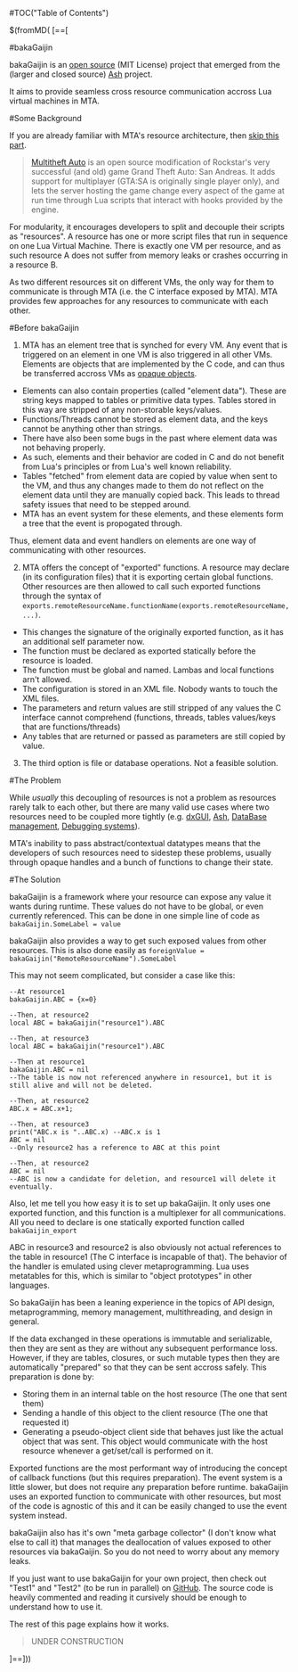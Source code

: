 #TOC("Table of Contents")

$(fromMD( [==[

 #bakaGaijin

bakaGaijin is an [open source](https://github.com/Luca-spopo/bakaGaijin/tree/master/bakaGaijin) (MIT License) project that emerged from the (larger and closed source) [Ash](ash.html) project.

It aims to provide seamless cross resource communication accross Lua virtual machines in MTA.

 #Some Background

If you are already familiar with MTA's resource architecture, then [skip this part](#the_problem).

>[Multitheft Auto](https://github.com/multitheftauto) is an open source modification of Rockstar's very successful (and old) game Grand Theft Auto: San Andreas. It adds support for multiplayer (GTA:SA is originally single player only), and lets the server hosting the game change every aspect of the game at run time through Lua scripts that interact with hooks provided by the engine.

For modularity, it encourages developers to split and decouple their scripts as "resources". A resource has one or more script files that run in sequence on one Lua Virtual Machine. There is exactly one VM per resource, and as such resource A does not suffer from memory leaks or crashes occurring in a resource B.

As two different resources sit on different VMs, the only way for them to communicate is through MTA (i.e. the C interface exposed by MTA). MTA provides few approaches for any resources to communicate with each other.

 #Before bakaGaijin

1. MTA has an element tree that is synched for every VM. Any event that is triggered on an element in one VM is also triggered in all other VMs. Elements are objects that are implemented by the C code, and can thus be transferred accross VMs as [opaque objects](https://en.wikipedia.org/wiki/Opaque_data_type).

  * Elements can also contain properties (called "element data"). These are string keys mapped to tables or primitive data types. Tables stored in this way are stripped of any non-storable keys/values.
  * Functions/Threads cannot be stored as element data, and the keys cannot be anything other than strings.
  * There have also been some bugs in the past where element data was not behaving properly.
  * As such, elements and their behavior are coded in C and do not benefit from Lua's principles or from Lua's well known reliability.
  * Tables "fetched" from element data are copied by value when sent to the VM, and thus any changes made to them do not reflect on the element data until they are manually copied back. This leads to thread safety issues that need to be stepped around.
  * MTA has an event system for these elements, and these elements form a tree that the event is propogated through.  

  Thus, element data and event handlers on elements are one way of communicating with other resources.

2. MTA offers the concept of "exported" functions. A resource may declare (in its configuration files) that it is exporting certain global functions. Other resources are then allowed to call such exported functions through the syntax of `exports.remoteResourceName.functionName(exports.remoteResourceName, ...)`.
  * This changes the signature of the originally exported function, as it has an additional self parameter now.
  * The function must be declared as exported statically before the resource is loaded.
  * The function must be global and named. Lambas and local functions arn't allowed.
  * The configuration is stored in an XML file. Nobody wants to touch the XML files.
  * The parameters and return values are still stripped of any values the C interface cannot comprehend (functions, threads, tables values/keys that are functions/threads)
  * Any tables that are returned or passed as parameters are still copied by value.

3. The third option is file or database operations. Not a feasible solution.  


 #The Problem

While _usually_ this decoupling of resources is not a problem as resources rarely talk to each other, but there are many valid use cases where two resources need to be coupled more tightly (e.g. [dxGUI](https://wiki.multitheftauto.com/wiki/Resource:DxGUI), [Ash](ash.html), [DataBase management](https://community.multitheftauto.com/index.php?p=resources&s=details&id=546), [Debugging systems](https://forum.mtasa.com/topic/84461-closed-beta-debug-console-join-now/)).

MTA's inability to pass abstract/contextual datatypes means that the developers of such resources need to sidestep these problems, usually through opaque handles and a bunch of functions to change their state.

 #The Solution

bakaGaijin is a framework where your resource can expose any value it wants during runtime. These
values do not have to be global, or even currently referenced. This can be done in one simple line of code
as `bakaGaijin.SomeLabel = value`

bakaGaijin also provides a way to get such exposed values from other resources. This is also done
easily as `foreignValue = bakaGaijin("RemoteResourceName").SomeLabel`

This may not seem complicated, but consider a case like this:  

	--At resource1
	bakaGaijin.ABC = {x=0}

	--Then, at resource2
	local ABC = bakaGaijin("resource1").ABC
	
	--Then, at resource3
	local ABC = bakaGaijin("resource1").ABC
	
	--Then at resource1
	bakaGaijin.ABC = nil
	--The table is now not referenced anywhere in resource1, but it is still alive and will not be deleted.

	--Then, at resource2
	ABC.x = ABC.x+1;

	--Then, at resource3
	print("ABC.x is "..ABC.x) --ABC.x is 1
	ABC = nil
	--Only resource2 has a reference to ABC at this point

	--Then, at resource2
	ABC = nil
	--ABC is now a candidate for deletion, and resource1 will delete it eventually.

Also, let me tell you how easy it is to set up bakaGaijin. It only uses one exported function, and this function is a multiplexer for all communications. All you need to declare is one statically exported function called `bakaGaijin_export`

ABC in resource3 and resource2 is also obviously not actual references to the table in resource1 (The C interface is incapable of that). The behavior of the handler is emulated using clever metaprogramming. Lua uses metatables for this, which is similar to "object prototypes" in other languages.

So bakaGaijin has been a leaning experience in the topics of API design, metaprogramming, memory management, multithreading, and design in general.

If the data exchanged in these operations is immutable and serializable, then they are sent as they are without any subsequent performance loss.
However, if they are tables, closures, or such mutable types then they are automatically "prepared" so that they can be sent accross safely. This preparation is done by:  

  *  Storing them in an internal table on the host resource (The one that sent them)
  *  Sending a handle of this object to the client resource (The one that requested it)
  *  Generating a pseudo-object client side that behaves just like the actual object that was sent. This object would communicate with the host resource whenever a get/set/call is performed on it.
  
Exported functions are the most performant way of introducing the concept of callback functions (but this requires preparation). The event system is a little slower, but does not require any preparation before runtime. bakaGaijin uses an exported function to communicate with other resources, but most of the code is agnostic of this and it can be easily changed to use the event system instead.

bakaGaijin also has it's own "meta garbage collector" (I don't know what else to call it) that manages the deallocation of values exposed to other resources via bakaGaijin. So you do not need to worry about any memory leaks.

If you just want to use bakaGaijin for your own project, then check out "Test1" and "Test2" (to be run in parallel) on [GitHub](https://github.com/Luca-spopo/bakaGaijin). The source code is heavily commented and reading it cursively should be enough to understand how to use it.

The rest of this page explains how it works.

>UNDER CONSTRUCTION

]==]))